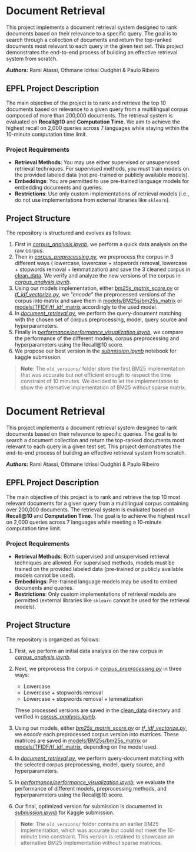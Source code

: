 # Document Retrieval

This project implements a document retrieval system designed to rank documents based on their relevance to a specific
query. The goal is to search through a collection of documents and return the top-ranked documents most relevant to each
query in the given test set. This project demonstrates the end-to-end process of building an effective retrieval system
from scratch.

***Authors:*** Rami Atassi, Othmane Idrissi Oudghiri & Paulo Ribeiro

## EPFL Project Description

The main objective of the project is to rank and retrieve the top 10 documents based on relevance to a given query from
a multilingual corpus composed of more than 200,000 documents. The retrieval system is evaluated on **Recall@10** and
**Computation Time**. We aim to achieve the highest recall on 2,000 queries across 7 languages while staying within the
10-minute computation time limit.

### Project Requirements

- **Retrieval Methods**: You may use either supervised or unsupervised retrieval techniques. For supervised methods, you
  must train models on the provided labeled data (not pre-trained or publicly available models).
- **Embeddings**: You are permitted to use pre-trained language models for embedding documents and queries.
- **Restrictions**: Use only custom implementations of retrieval models (i.e., do not use implementations from external
  libraries like `sklearn`).

## Project Structure

The repository is structured and evolves as follows:

1. First in [*corpus_analysis.ipynb*](./corpus_analysis.ipynb), we perform a quick data analysis on the raw corpus.
2. Then in [*corpus_preprocessing.py*](./corpus_preprocessing.py), we preprocess the corpus in 3 different ways (
   lowercase, lowercase + stopwords
   removal, lowercase + stopwords removal + lemmatization) and save the 3 cleaned corpus in [clean_data](./clean_data/).
   We verify and analyze the new versions of the corpus in [*corpus_analysis.ipynb*](./corpus_analysis.ipynb).
3. Using our models implementation, either [*bm25s_matrix_score.py*](./models/BM25s/bm25s_matrix_score.py) or [
   *tf_idf_vectorize.py*](./models/TFIDF/tf_idf_vectorize.py), we *"encode"* the preprocessed versions of the corpus
   into matrix and save them in [models/BM25s/bm25s_matrix](./models/BM25s/bm25s_matrix/)
   or [models/TFIDF/tf_idf_matrix](./models/TFIDF/tf_idf_matrix/) accordingly to the used model.
4. In [*document_retrieval.py*](./document_retrieval.py), we perform the query-document matching with the chosen set of
   corpus preprocessing, model, query source and hyperparameters.
5. Finally in [*performance/performance_visualization.ipynb*](./performance/performance_visualization.ipynb), we compare
   the performance of the different models, corpus preprocessing and hyperparameters using the Recall@10 score.
6. We propose our best version in the [*submission.ipynb*](./submission.ipynb) notebook for kaggle submission.

> **Note**: The `old_versions/` folder store the first BM25 implementation that was accurate but not efficient enough to 
> respect the time constraint of 10 minutes. We decided to let the implementation to show the alternative implementation
> of BM25 without sparse matrix.


# Document Retrieval

This project implements a document retrieval system designed to rank documents based on their relevance to specific queries. The goal is to search a document collection and return the top-ranked documents most relevant to each query in a given test set. This project demonstrates the end-to-end process of building an effective retrieval system from scratch.

***Authors:*** Rami Atassi, Othmane Idrissi Oudghiri & Paulo Ribeiro

## EPFL Project Description

The main objective of this project is to rank and retrieve the top 10 most relevant documents for a given query from a multilingual corpus containing over 200,000 documents. The retrieval system is evaluated based on **Recall@10** and **Computation Time**. The goal is to achieve the highest recall on 2,000 queries across 7 languages while meeting a 10-minute computation time limit.

### Project Requirements

- **Retrieval Methods**: Both supervised and unsupervised retrieval techniques are allowed. For supervised methods, models must be trained on the provided labeled data (pre-trained or publicly available models cannot be used).
- **Embeddings**: Pre-trained language models may be used to embed documents and queries.
- **Restrictions**: Only custom implementations of retrieval models are permitted (external libraries like `sklearn` cannot be used for the retrieval models).

## Project Structure

The repository is organized as follows:

1. First, we perform an initial data analysis on the raw corpus in [*corpus_analysis.ipynb*](./corpus_analysis.ipynb).
2. Next, we preprocess the corpus in [*corpus_preprocessing.py*](./corpus_preprocessing.py) in three ways:
   - Lowercase
   - Lowercase + stopwords removal
   - Lowercase + stopwords removal + lemmatization 
   
   These processed versions are saved in the [clean_data](./clean_data/) directory and verified in [*corpus_analysis.ipynb*](./corpus_analysis.ipynb).

3. Using our models, either [*bm25s_matrix_score.py*](./models/BM25s/bm25s_matrix_score.py) or [*tf_idf_vectorize.py*](./models/TFIDF/tf_idf_vectorize.py), we *encode* each preprocessed corpus version into matrices. These matrices are saved in [models/BM25s/bm25s_matrix](./models/BM25s/bm25s_matrix/) or [models/TFIDF/tf_idf_matrix](./models/TFIDF/tf_idf_matrix/), depending on the model used.
4. In [*document_retrieval.py*](./document_retrieval.py), we perform query-document matching with the selected corpus preprocessing, model, query source, and hyperparameters.
5. In [*performance/performance_visualization.ipynb*](./performance/performance_visualization.ipynb), we evaluate the performance of different models, preprocessing methods, and hyperparameters using the Recall@10 score.
6. Our final, optimized version for submission is documented in [*submission.ipynb*](./submission.ipynb) for Kaggle submission.

> **Note**: The `old_versions/` folder contains an earlier BM25 implementation, which was accurate but could not meet the 10-minute time constraint. This version is retained to showcase an alternative BM25 implementation without sparse matrices.
